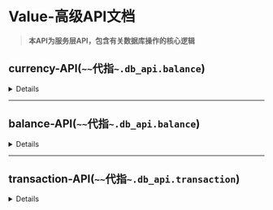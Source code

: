 # Value-高级API文档

> **本API为服务层API，包含有关数据库操作的核心逻辑**

## currency-API(`~~`代指`~.db_api.balance`)

<details>

### `~~.list_currencies`

```python
async def list_currencies(session: AsyncSession):
    """获取已存在的货币

    Args:
        session (AsyncSession): 异步Session

    Returns:
        Sequence[CurrencyMeta]: 返回货币列表
    """
    ...
```

### `~~.update_currency`

```python
async def update_currency(
    currency_data: CurrencyData,
    session: AsyncSession,
) -> CurrencyMeta:
    """更新一个货币

    Args:
        currency_data (CurrencyData): 货币元信息
        session (AsyncSession): 异步Session. Defaults to None.

    Returns:
        CurrencyMeta: 货币元信息模型
    """
    ...
```

### `~~.remove_currency`

```python
async def remove_currency(currency_id: str, session: AsyncSession):
    """删除一个货币(警告！会移除关联账户！)

    Args:
        currency_id (str): 货币ID
        session (AsyncSession ): 异步Session.
    """
    ...
```

### `~~.getcurrency`

```python
async def getcurrency(currency_id: str, session: AsyncSession) -> CurrencyMeta | None:
    """获取一个货币的元信息

    Args:
        session (AsyncSession): SQLAlchemy的异步session
        currency_id (str): 货币唯一ID

    Returns:
        CurrencyMeta | None: 货币元数据（不存在为None）
    """
    ...
```

### `~~.get_or_create_currency`

```python
async def get_or_create_currency(
    currency_data: CurrencyData,
    session: AsyncSession,
) -> tuple[CurrencyMeta, bool]:
    """获取或创建新货币（如果存在就获取）

    Args:
        session (AsyncSession): SQLAlchemy的异步session
        currency_data (CurrencyData): 货币元信息

    Returns:
        tuple[CurrencyMeta, bool] 元数据和是否创建
    """
    ...
```

### `~~.get_default_currency`

```python
async def get_default_currency(session: AsyncSession) -> CurrencyMeta:
    """获取默认货币

    Args:
        session (AsyncSession | None, optional): 异步会话. Defaults to None.

    Returns:
        CurrencyMeta: 货币元数据
    """
    ...
```


</details>

---

## balance-API(`~~`代指`~.db_api.balance`)

<details>

### `~~.get_or_create_account`

```python
async def get_or_create_account(
    user_id: str,
    currency_id: str,
    session: AsyncSession,
) -> UserAccount:
    """获取或创建一个货币的账户

    Args:
        user_id (str): 用户ID
        currency_id (str): 货币ID
        session (AsyncSession): 异步会话. Defaults to None.

    Returns:
        UserAccount: 用户数据模型
    """
    ...
```

### `~~.del_account`

```python
async def del_account(
    account_id: str, session: AsyncSession | None = None, fail_then_throw: bool = False
) -> bool:
    """删除账户

    Args:
        session (AsyncSession | None, optional): 异步会话. Defaults to None.
        user_id (str): 用户ID
    """
    ...
```

### `~~.list_accounts`

```python
async def list_accounts(
    session: AsyncSession,
    currency_id: str | None = None,
):
    """列出所有账户

    Args:
        session (AsyncSession): 异步会话. Defaults to None.

    Returns:
        Sequence[UserAccount]: 所有账户（指定或所有货币的）
    """
    ...
```

### `~~.del_balance`

```python
async def del_balance(
    user_id: str,
    currency_id: str,
    amount: float,
    source: str = "",
    session: AsyncSession | None = None,
) -> dict[str, Any]:
    """异步减少余额

    Args:
        user_id (str): 用户ID
        currency_id (str): 货币ID
        amount (float): 数量
        source (str, optional): 来源说明. Defaults to "".
        session (AsyncSession | None, optional): 数据库异步会话. Defaults to None.

    Returns:
        dict[str, Any]: 包含是否成功的说明
    """
    ...
```

### `~~.add_balance`

```python
async def add_balance(
    user_id: str,
    currency_id: str,
    amount: float,
    source: str = "",
    session: AsyncSession | None = None,
) -> dict[str, Any]:
    """异步增加余额

    Args:
        user_id (str): 用户ID
        currency_id (str): 货币ID
        amount (float): 数量
        source (str, optional): 来源说明. Defaults to "".
        session (AsyncSession | None, optional): 数据库异步会话. Defaults to None.

    Returns:
        dict[str, Any]: 是否成功("success")，消息说明("message")
    """
    ...
```

### `~~.transfer_funds`

```python
async def transfer_funds(
    fromuser_id: str,
    touser_id: str,
    currency_id: str,
    amount: float,
    source: str = "transfer",
    session: AsyncSession | None = None,
) -> dict[str, Any]:
    """异步转账

    Args:
        fromuser_id (str): 源用户ID
        touser_id (str): 目标用户ID
        currency_id (str): 货币ID
        amount (float): 数量
        source (str, optional): 源说明. Defaults to "transfer".
        session (AsyncSession | None, optional): 数据库异步Session. Defaults to None.

    Returns:
        dict[str, Any]: 如果成功则包含"from_balance"（源账户现在的balance），"to_balance"（目标账户现在的balance），否则包含"message"（错误消息）字段
    """
    ...
```


</details>

---

## transaction-API(`~~`代指`~.db_api.transaction`)

<details>

### `~~.get_transaction_history`

```python
async def get_transaction_history(
    account_id: str,
    limit: int = 100,
    session: AsyncSession | None = None,
):
    """获取一个用户的交易记录

    Args:
        session (AsyncSession | None, optional): 异步数据库会话
        account_id (str): 用户UUID(应自行处理)
        limit (int, optional): 数据条数. Defaults to 100.

    Returns:
        Sequence[Transaction]: 记录列表
    """
    ...
```

### `~~.remove_transaction`

```python
async def remove_transaction(
    transaction_id: str,
    session: AsyncSession | None = None,
    fail_then_throw: bool = False,
) -> bool:
    """删除交易记录

    Args:
        transaction_id (str): 交易ID
        session (AsyncSession | None, optional): 异步数据库会话. Defaults to None.
        fail_then_throw (bool, optional): 如果失败则抛出异常. Defaults to False.

    Returns:
        bool: 是否成功
    """
    ...
```

</details>
